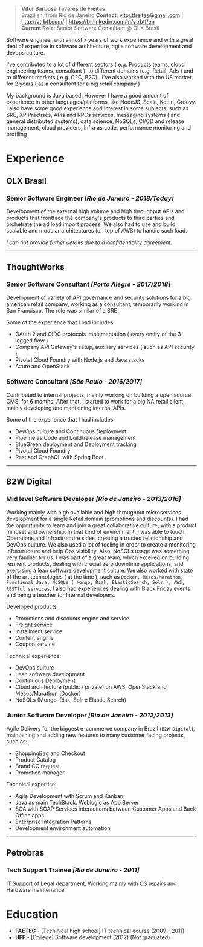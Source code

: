 > __Vitor Barbosa Tavares de Freitas__  
Brazilian, from Rio de Janeiro
__Contact__: vitor.tfreitas@gmail.com | http://vtrbtf.com/ | https://br.linkedin.com/in/vtrbtf/en  
__Current Role__: Senior Software Consultant @ OLX Brasil  

Software engineer with almost 7 years of work experience and with a great deal of expertise in software architecture, agile software development and devops culture. 

I've contributed to a lot of different sectors ( e.g. Products teams, cloud engineering teams, consultant ). to different domains (e.g. Retail, Ads ) and to different markets ( e.g. C2C, B2C) . I've also worked with the US market for 2 years ( as a consultant for a big retail company )

My background is Java based. However I have a good amount of experience in other languages/platforms, like NodeJS, Scala, Kotlin, Groovy. I also have some good experience and interest in some subjects, such as SRE, XP Practises, APIs and RPCs services, messaging systems ( and general distributed systems), data science, NoSQLs, CI/CD and release management, cloud providers, Infra as code, performance monitoring and profiling

# Experience

## OLX Brasil
### Senior Software Engineer _[Rio de Janeiro - 2018/Today]_
Development of the external high volume and high throughput APIs and products that frontface the company's products to third parties and orchetrate the ad load import process. We also had to use and build scalable and modular architectures (on top of AWS) to handle such load. 

_I can not provide futher details due to a confidentiality agreement._

-----

## ThoughtWorks
### Senior Software Consultant _[Porto Alegre - 2017/2018]_
Development of variety of API governance and security solutions for a big american retail company, working as a consultant, temporarily working in San Francisco. The role was similar of a SRE

Some of the experience that I had includes:
- OAuth 2 and OIDC protocols implementation ( every entity of the 3 legged flow )
- Company API Gateway's setup, auxiliary services ( such as API security )
- Pivotal Cloud Foundry with Node.js and Java stacks
- Azure and OpenStack 

### Software Consultant _[São Paulo - 2016/2017]_
Contributed to internal projects, mainly working on building a open source CMS, for 6 months. After that, I started to work for a big NA retail client, mainly developing and mantaining internal APIs. 

Some of the experience that I had includes:
- DevOps culture and Continuous Deployment 
- Pipeline as Code and build/release management
- BlueGreen deployment and Deployment tracking
- Pivotal Cloud Foundry
- Rest and GraphQL with Spring Boot

-----

## B2W Digital
### Mid level Software Developer  _[Rio de Janeiro - 2013/2016]_
Working mainly with high available and high throughput microservices development for a single Retail domain (promotions and discounts). I had the opportunity to learn and join a great collaborative culture, with a product mindset and ownership. In that kind of environment, I was able to touch Operations and Infrastructure sides, creating a trusted relationship and DevOps culture. We also used a lot of tooling in order to create a monitoring infrastructure and help Ops visibility. Also, NoSQLs usage was something very familiar for us. I was part of a great team, which excelled on building resilient products, dealing with crucial zero downtime applications, and exercising a lean software development culture. We also worked with state of the art technologies ( at the time ), such as `Docker, Mesos/Marathon, Functional Java, NoSQLs ( Mongo, Riak, ElasticSearch, Solr ), AWS, RESTful services`. I also had experiences dealing with Black Friday events and being a teacher for Internal developers.

Developed products :
- Promotions and discounts engine and service
- Freight service
- Installment service
- Content engine
- Coupon service

Technical experience:
- DevOps culture
- Lean software development
- Continuous Deployment
- Cloud architecture (public / private) on AWS, OpenStack and Mesos/Marathon (Docker)
- NoSQLs (Mongo, Riak, Solr e Elastic Search)

### Junior Software Developer  _[Rio de Janeiro - 2012/2013]_
Agile Delivery for the biggest e-commerce company in Brazil (`B2W Digital`), maintaining and adding new features to many customer facing projects, such as:
- ShoppingBag and Checkout
- Product Catalog
- Brand CC request
- Promotion manager

Technical expertise:
- Agile Development with Scrum and Kanban
- Java as main TechStack. Weblogic as App Server
- SOA with SOAP Services interactions between Customer Apps and Back Office apps
- Enterprise Integration Patterns
- Development environment automation

--------

## Petrobras
### Tech Support Trainee _[Rio de Janeiro - 2011]_ 
IT Support of Legal department. Working mainly with OS repairs and Hardware maintenance.

# Education
- __FAETEC__ -  [Techinical high school] IT technical course (2009 - 2011)
- __UFF__ -  [College] Software development  (2012) (Not graduated)
  
